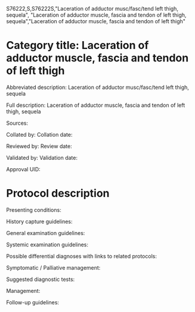 S76222,S,S76222S,"Laceration of adductor musc/fasc/tend left thigh, sequela", "Laceration of adductor muscle, fascia and tendon of left thigh, sequela","Laceration of adductor muscle, fascia and tendon of left thigh"
# Category title: Laceration of adductor muscle, fascia and tendon of left thigh

Abbreviated description: Laceration of adductor musc/fasc/tend left thigh, sequela

Full description: Laceration of adductor muscle, fascia and tendon of left thigh, sequela

Sources:

Collated by:
Collation date:

Reviewed by:
Review date:

Validated by:
Validation date:

Approval UID:

# Protocol description

Presenting conditions:

History capture guidelines:

General examination guidelines:

Systemic examination guidelines:

Possible differential diagnoses with links to related protocols:

Symptomatic / Palliative management:

Suggested diagnostic tests:

Management:

Follow-up guidelines:
